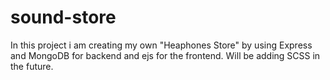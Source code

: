 # sound-store

In this project i am creating my own "Heaphones Store" by using Express and MongoDB for backend and ejs for the frontend.
Will be adding SCSS in the future.
